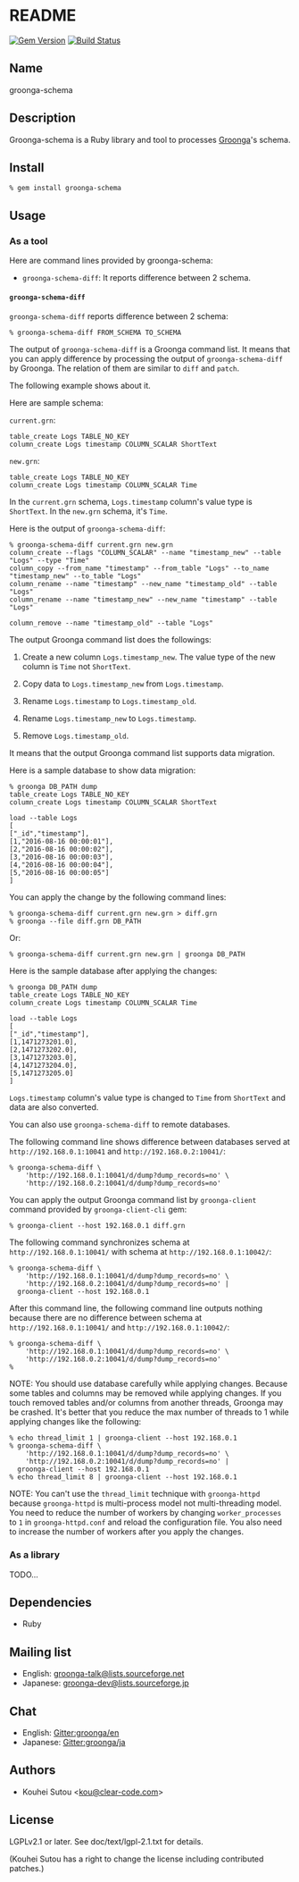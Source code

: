 # README

[![Gem Version](https://badge.fury.io/rb/groonga-schema.svg)](http://badge.fury.io/rb/groonga-schema)
[![Build Status](https://travis-ci.org/groonga/groonga-schema.svg?branch=master)](https://travis-ci.org/groonga/groonga-schema)

## Name

groonga-schema

## Description

Groonga-schema is a Ruby library and tool to processes [Groonga](http://groonga.org/)'s schema.

## Install

    % gem install groonga-schema

## Usage

### As a tool

Here are command lines provided by groonga-schema:

  * `groonga-schema-diff`: It reports difference between 2 schema.

#### `groonga-schema-diff`

`groonga-schema-diff` reports difference between 2 schema:

```text
% groonga-schema-diff FROM_SCHEMA TO_SCHEMA
```

The output of `groonga-schema-diff` is a Groonga command list. It
means that you can apply difference by processing the output of
`groonga-schema-diff` by Groonga. The relation of them are similar to
`diff` and `patch`.

The following example shows about it.

Here are sample schema:

`current.grn`:

```text
table_create Logs TABLE_NO_KEY
column_create Logs timestamp COLUMN_SCALAR ShortText
```

`new.grn`:

```text
table_create Logs TABLE_NO_KEY
column_create Logs timestamp COLUMN_SCALAR Time
```

In the `current.grn` schema, `Logs.timestamp` column's value type is
`ShortText`. In the `new.grn` schema, it's `Time`.

Here is the output of `groonga-schema-diff`:

```text
% groonga-schema-diff current.grn new.grn
column_create --flags "COLUMN_SCALAR" --name "timestamp_new" --table "Logs" --type "Time"
column_copy --from_name "timestamp" --from_table "Logs" --to_name "timestamp_new" --to_table "Logs"
column_rename --name "timestamp" --new_name "timestamp_old" --table "Logs"
column_rename --name "timestamp_new" --new_name "timestamp" --table "Logs"

column_remove --name "timestamp_old" --table "Logs"
```

The output Groonga command list does the followings:

  1. Create a new column `Logs.timestamp_new`. The value type of the new column is `Time` not `ShortText`.

  2. Copy data to `Logs.timestamp_new` from `Logs.timestamp`.

  3. Rename `Logs.timestamp` to `Logs.timestamp_old`.

  4. Rename `Logs.timestamp_new` to `Logs.timestamp`.

  5. Remove `Logs.timestamp_old`.

It means that the output Groonga command list supports data migration.

Here is a sample database to show data migration:

```text
% groonga DB_PATH dump
table_create Logs TABLE_NO_KEY
column_create Logs timestamp COLUMN_SCALAR ShortText

load --table Logs
[
["_id","timestamp"],
[1,"2016-08-16 00:00:01"],
[2,"2016-08-16 00:00:02"],
[3,"2016-08-16 00:00:03"],
[4,"2016-08-16 00:00:04"],
[5,"2016-08-16 00:00:05"]
]
```

You can apply the change by the following command lines:

```text
% groonga-schema-diff current.grn new.grn > diff.grn
% groonga --file diff.grn DB_PATH
```

Or:

```text
% groonga-schema-diff current.grn new.grn | groonga DB_PATH
```

Here is the sample database after applying the changes:

```text
% groonga DB_PATH dump
table_create Logs TABLE_NO_KEY
column_create Logs timestamp COLUMN_SCALAR Time

load --table Logs
[
["_id","timestamp"],
[1,1471273201.0],
[2,1471273202.0],
[3,1471273203.0],
[4,1471273204.0],
[5,1471273205.0]
]
```

`Logs.timestamp` column's value type is changed to `Time` from
`ShortText` and data are also converted.

You can also use `groonga-schema-diff` to remote databases.

The following command line shows difference between databases served
at `http://192.168.0.1:10041` and `http://192.168.0.2:10041/`:

```text
% groonga-schema-diff \
    'http://192.168.0.1:10041/d/dump?dump_records=no' \
    'http://192.168.0.2:10041/d/dump?dump_records=no'
```

You can apply the output Groonga command list by `groonga-client`
command provided by `groonga-client-cli` gem:

```text
% groonga-client --host 192.168.0.1 diff.grn
```

The following command synchronizes schema at
`http://192.168.0.1:10041/` with schema at `http://192.168.0.1:10042/`:

```text
% groonga-schema-diff \
    'http://192.168.0.1:10041/d/dump?dump_records=no' \
    'http://192.168.0.2:10041/d/dump?dump_records=no' |
  groonga-client --host 192.168.0.1
```

After this command line, the following command line outputs nothing
because there are no difference between schema at
`http://192.168.0.1:10041/` and `http://192.168.0.1:10042/`:

```text
% groonga-schema-diff \
    'http://192.168.0.1:10041/d/dump?dump_records=no' \
    'http://192.168.0.2:10041/d/dump?dump_records=no'
%
```

NOTE: You should use database carefully while applying
changes. Because some tables and columns may be removed while applying
changes. If you touch removed tables and/or columns from another
threads, Groonga may be crashed. It's better that you reduce the max
number of threads to 1 while applying changes like the following:

```text
% echo thread_limit 1 | groonga-client --host 192.168.0.1
% groonga-schema-diff \
    'http://192.168.0.1:10041/d/dump?dump_records=no' \
    'http://192.168.0.2:10041/d/dump?dump_records=no' |
  groonga-client --host 192.168.0.1
% echo thread_limit 8 | groonga-client --host 192.168.0.1
```

NOTE: You can't use the `thread_limit` technique with `groonga-httpd`
because `groonga-httpd` is multi-process model not multi-threading
model. You need to reduce the number of workers by changing
`worker_processes` to `1` in `groonga-httpd.conf` and reload the
configuration file. You also need to increase the number of workers
after you apply the changes.

### As a library

TODO...

## Dependencies

* Ruby

## Mailing list

* English: [groonga-talk@lists.sourceforge.net](https://lists.sourceforge.net/lists/listinfo/groonga-talk)
* Japanese: [groonga-dev@lists.sourceforge.jp](http://lists.sourceforge.jp/mailman/listinfo/groonga-dev)

## Chat

* English: [Gitter:groonga/en](https://gitter.im/groonga/en)
* Japanese: [Gitter:groonga/ja](https://gitter.im/groonga/ja)

## Authors

* Kouhei Sutou \<kou@clear-code.com\>

## License

LGPLv2.1 or later. See doc/text/lgpl-2.1.txt for details.

(Kouhei Sutou has a right to change the license including contributed patches.)
